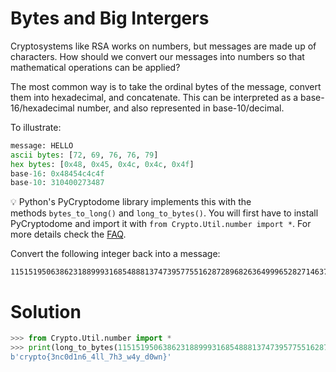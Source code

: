 # Bytes and Big Intergers

Cryptosystems like RSA works on numbers, but messages are made up of characters. How should we convert our messages into numbers so that mathematical operations can be applied?

The most common way is to take the ordinal bytes of the message, convert them into hexadecimal, and concatenate. This can be interpreted as a base-16/hexadecimal number, and also represented in base-10/decimal.

To illustrate:

```python
message: HELLO
ascii bytes: [72, 69, 76, 76, 79]
hex bytes: [0x48, 0x45, 0x4c, 0x4c, 0x4f]
base-16: 0x48454c4c4f
base-10: 310400273487
```

💡 Python's PyCryptodome library implements this with the methods `bytes_to_long()` and `long_to_bytes()`. You will first have to install PyCryptodome and import it with `from Crypto.Util.number import *`. For more details check the [FAQ](https://cryptohack.org/faq/#install).

Convert the following integer back into a message:

```
11515195063862318899931685488813747395775516287289682636499965282714637259206269
```

# Solution

```python
>>> from Crypto.Util.number import *
>>> print(long_to_bytes(11515195063862318899931685488813747395775516287289682636499965282714637259206269))
b'crypto{3nc0d1n6_4ll_7h3_w4y_d0wn}'
```

